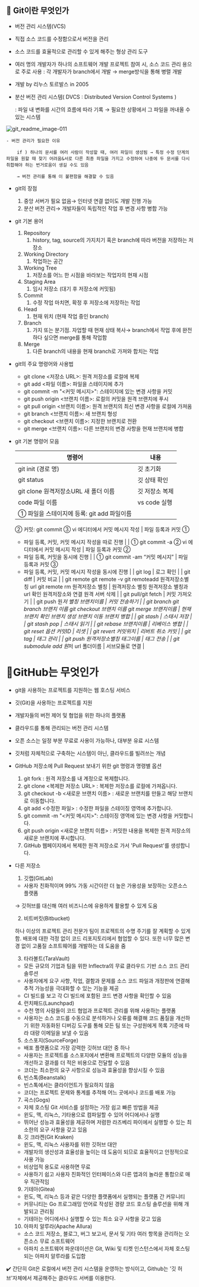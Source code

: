 ## 💭 Git이란 무엇인가

- 버전 관리 시스템(VCS)
- 직접 소스 코드를 수정함으로서 버전을 관리
- 소스 코드를 효율적으로 관리할 수 있게 해주는 형상 관리 도구
- 여러 명의 개발자가 하나의 소프트웨어 개발 프로젝트 참여 시, 소스 코드 관리 용으로 주로 사용 : 각 개발자가 branch에서 개발 → merge방식을 통해 병렬 개발
- 개발 by 리누스 토르발스 in 2005

- 분산 버전 관리 시스템( DVCS : Distributed Version Control Systems )
    
    : 파일 내 변화를 시간의 흐름에 따라 기록 → 필요한 상황에서 그 파일을 꺼내올 수 있는 시스템
    
![git_readme_image-011](https://prod-files-secure.s3.us-west-2.amazonaws.com/700b4d3c-69f5-4ad4-beb3-650ff83dd912/df87d8fb-9ee2-43c6-b08d-7f6b786f6ef9/Untitled.png)
    
    - 버전 관리가 필요한 이유
        
        if ) 하나의 문서를 여러 사람이 작성할 때, 여러 파일이 생성됨 → 특정 수정 단계의 파일을 원할 때 찾기 어려움&서로 다른 최종 파일을 가지고 수정하여 나중에 두 문서를 다시 취합해야 하는 번거로움이 생길 수도 있음
        
        → 버전 관리를 통해 이 불편함을 해결할 수 있음
        
- git의 장점
    1. 중앙 서버가 필요 없음→ 인터넷 연결 없이도 개발 진행 가능
    2. 분산 버전 관리→ 개발자들이 독립적인 작업 후 변경 사항 병합 가능
- git 기본 용어
    1. Repository
        1. history, tag, source의 가지치기 혹은 branch에 따라 버전을 저장하는 저장소
    2. Working Directory
        1. 작업하는 공간
    3. Working Tree
        1. 저장소를 어느 한 시점을 바라보는 작업자의 현재 시점
    4. Staging Area
        1. 임시 저장소 (대기 후 저장소에 커밋됨)
    5. Commit
        1. 수정 작업 마치면, 확정 후 저장소에 저장하는 작업
    6. Head
        1. 현재 위치 (현재 작업 중인 branch)
    7. Branch
        1. 가지 또는 분기점. 자업할 때 현재 상태 복사→ branch에서 작업 후에 완전하다 싶으면 merge를 통해 작업함
    8. Merge
        1. 다른 branch의 내용을 현재 branch로 가져와 합치는 작업
- git의 주요 명령어와 사용법
    - git clone <저장소 URL>: 원격 저장소를 로컬에 복제
    - git add <파일 이름>: 파일을 스테이지에 추가
    - git commit -m "<커밋 메시지>": 스테이지에 있는 변경 사항을 커밋
    - git push origin <브랜치 이름>: 로컬의 커밋을 원격 브랜치에 푸시
    - git pull origin <브랜치 이름>: 원격 브랜치의 최신 변경 사항을 로컬에 가져옴
    - git branch <브랜치 이름>: 새 브랜치 형성
    - git checkout <브랜치 이름>: 지정한 브랜치로 전환
    - git merge <브랜치 이름>: 다른 브랜치의 변경 사항을 현재 브랜치에 병합
- git 기본 명령어 모음
    
    
    | 명령어 | 내용 |
    | --- | --- |
    | git init (경로 명) | 깃 초기화 |
    | git status | 깃 상태 확인 |
    | git clone 원격저장소URL 새 폴더 이름 | 깃 저장소 복제 |
    | code 파일 이름 | vs code 실행 |
    | ① 파일을 스테이지에 등록: git add 파일이름
    ② 커밋: git commit
    ③ vi 에디터에서 커밋 메시지 작성 | 파일 등록과 커밋 ①
    - 파일 등록, 커밋, 커밋 메시지 작성을 따로 진행 |
    | 
    ① git commit -a
    ② vi 에디터에서 커밋 메시지 작성 | 파일 등록과 커밋 ②
    - 파일 등록, 커밋을 동시에 진행
     |
    | 
    ① git commit -am “커밋 메시지” | 파일 등록과 커밋 ③
    - 파일 등록, 커밋, 커밋 메시지 작성을 동시에 진행 |
    | git log | 로그 확인 |
    | git diff | 커밋 비교 |
    | git remote
    git remote -v
    git remoteadd 원격저장소별칭 url
    git remote rm 원격저장소 별칭 | 원격저장소 별칭
    원격저장소 별칭과 url 확인
    원격저장소와 연결
    원격 서버 삭제 |
    | git pull/git fetch | 커밋 가져오기 |
    | git push 원*저 별칭 브랜치이름 | 커밋 전송하기 |
    | git branch
    git branch 브랜치 이름
    git checkout 브랜치 이름
    git merge 브랜치이름 | 현재 브랜치 확인
    브랜치 생성
    브랜치 이동
    브랜치 병합 |
    | git stash | 스태시 저장 |
    | git stash pop | 스태시 읽기 |
    | git rebase 브랜치이름 | 리베이스 병합 |
    | git reset 옵션 커밋ID | 리셋 |
    | git revert 커밋위치 | 리버트 취소 커밋 |
    | git tag | 태그 관리 |
    | git push 원격저장소별칭 태그이름 | 태그 전송 |
    | git submodule add 원*저 url 폴더이름 | 서브모듈로 연결 |

# 💭GitHub는 무엇인가

- git을 사용하는 프로젝트를 지원하는 웹 호스팅 서비스
- 깃(Git)을 사용하는 프로젝트를 지원
- 개발자들의 버전 제어 및 협업을 위한 하나의 플랫폼
- 클라우드를 통해 관리되는 버전 관리 시스템
- 오픈 소스는 일정 부분 무료로 사용이 가능하나, 대부분 유료 시스템
- 깃처럼 자체적으로 구축하는 시스템이 아닌, 클라우드를 빌려쓰는 개념

- GitHub 저장소에 Pull Request 보내기 위한 git 명령과 명령별 옵션
    1. git fork : 원격 저장소를 내 계정으로 복제합니다.
    2. git clone <복제한 저장소 URL> : 복제한 저장소를 로컬에 가져옵니다.
    3. git checkout -b <새로운 브랜치 이름> : 새로운 브랜치를 만들고 해당 브랜치로 이동합니다.
    4. git add <수정한 파일> : 수정한 파일을 스테이징 영역에 추가합니다.
    5. git commit -m "<커밋 메시지>": 스테이징 영역에 있는 변경 사항을 커밋합니다.
    6. git push origin <새로운 브랜치 이름> : 커밋한 내용을 복제한 원격 저장소의 새로운 브랜치에 푸시합니다.
    7. GitHub 웹페이지에서 복제한 원격 저장소로 가서 'Pull Request'를 생성합니다.
- 다른 저장소
    
    1. 깃랩(GitLab)
    
    - 사용자 친화적이며 99% 가동 시간이란 더 높은 가용성을 보장하는 오픈소스 플랫폼
    
    → 깃허브를 대신해 여러 비즈니스에 유용하게 활용할 수 있게 도움
    
    2. 비트버킷(Bitbucket)
    
    하나 이상의 프로젝트 관리 전문가 팀이 프로젝트의 수명 주기를 잘 계획할 수 있게 함. 배포에 대한 걱정 없이 코드 리포지토리에서 협업할 수 있다. 또한 너무 많은 변경 없이 고품질 소프트웨어를 개발하는 데 도움을 줌
    
    3. 타라볼트(TaraVault)
    
    - 모든 규모의 기업과 팀을 위한 Inflectra의 무료 클라우드 기반 소스 코드 관리 솔루션
    - 사용자에게 요구 사항, 작업, 결함과 문제를 소스 코드 파일과 개정판에 연결해 추적 가능성을 극대화할 수 있는 기능을 제공
    - CI 빌드를 보고 각 CI 빌드에 포함된 코드 변경 사항을 확인할 수 있음
    
    4. 런치패드(Launchpad)
    
    - 수천 명의 사람들이 코드 협업과 프로젝트 관리를 위해 사용하는 플랫폼
    - 사용자는 소스 코드를 수동으로 분석하거나 오류를 해결해 코드 품질을 개선하기 위한 자동화된 디버깅 도구를 통해 모든 팀 또는 구성원에게 목록 기준에 따라 대량 이메일을 보낼 수 있음
    
    5. 소스포지(SourceForge)
    
    - 배포 플랫폼으로 가장 강력한 깃허브 대안 중 하나
    - 사용자는 프로젝트를 소스포지에서 변환해 프로젝트의 다양한 모듈의 성능을 개선하고 결과를 더 적은 비용으로 전달할 수 있음
    - 코더는 최소한의 요구 사항으로 성능과 효율성을 향상시킬 수 있음
    
    6. 빈스톡(Beanstalk)
    
    - 빈스톡에서는 클라이언트가 필요하지 않음
    - 코더는 프로젝트 문제와 통계를 추적해 어느 곳에서나 코드를 배포 가능
    
    7. 곡스(Gogs)
    
    - 자체 호스팅 Git 서비스를 설정하는 가장 쉽고 빠른 방법을 제공
    - 윈도, 맥, 리눅스, 기타용으로 컴파일할 수 있어 어디에서나 실행
    - 뛰어난 성능과 효율성을 제공하며 저렴한 라즈베리 파이에서 실행할 수 있는 최소한의 요구 사항을 갖고 있음
    
    8. 깃 크라켄(Git Kraken)
    
    - 윈도, 맥, 리눅스 사용자를 위한 깃허브 대안
    - 개발자의 생산성과 효율성을 높이는 데 도움이 되므로 효율적이고 안정적으로 사용 가능
    - 비상업적 용도로 사용하면 무료
    - 사용하기 쉽고 사용자 친화적인 인터페이스와 다른 앱과의 놀라운 통합으로 매우 직관적임
    
    9. 기테아(Gitea)
    
    - 윈도, 맥, 리눅스 등과 같은 다양한 플랫폼에서 실행되는 플랫폼 간 커뮤니티
    - 커뮤니티는 Go 프로그래밍 언어로 작성된 경량 코드 호스팅 솔루션을 위해 개발되고 관리됨
    - 기테아는 어디에서나 실행할 수 있는 최소 요구 사항을 갖고 있음
    
    10. 아파치 알루라(Apache Allura)
    
    - 소스 코드 저장소, 블로그, 버그 보고서, 문서 및 기타 여러 항목을 관리하는 오픈소스 무료 소프트웨어
    - 아파치 소프트웨어 파운데이션은 Git, Wiki 및 티켓 인스턴스에서 자체 호스팅되는 아파치 알루라를 도입함

✔️ 간단히 Git은 로컬에서 버전 관리 시스템을 운영하는 방식이고, Github는 '깃 허브'자체에서 제공해주는 클라우드 서버를 이용한다.
